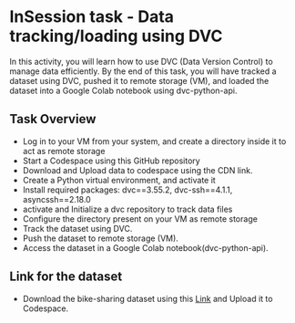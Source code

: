 # InSession task - Data tracking/loading using DVC
  In this activity, you will learn how to use DVC (Data Version Control) to manage data efficiently. By the end of this task, you will have tracked a dataset using DVC, pushed it to remote storage (VM), and loaded the dataset into a Google Colab notebook using dvc-python-api.

## Task Overview

- Log in to your VM from your system, and create a directory inside it to act as remote storage
- Start a Codespace using this GitHub repository
- Download and Upload data to codespace using the CDN link.
- Create a Python virtual environment, and activate it
- Install required packages: dvc==3.55.2, dvc-ssh==4.1.1, asyncssh==2.18.0
-  activate and Initialize a dvc repository to track data files
- Configure the directory present on your VM as remote storage
- Track the dataset using DVC.
- Push the dataset to remote storage (VM).
- Access the dataset in a Google Colab notebook(dvc-python-api).

## Link for the dataset
 - Download the bike-sharing dataset using this  [Link](https://cdn.iisc.talentsprint.com/AIandMLOps/MiniProjects/Datasets/bike-sharing-dataset.csv) and Upload it to Codespace.


